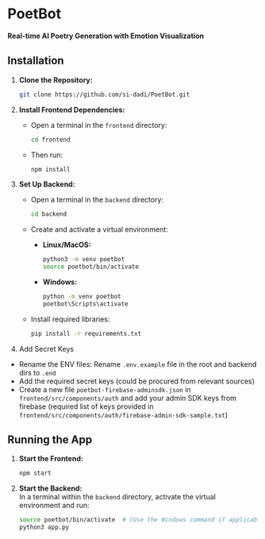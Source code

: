 # PoetBot
**Real-time AI Poetry Generation with Emotion Visualization**

## Installation

1. **Clone the Repository:**  
   ```bash
   git clone https://github.com/si-dadi/PoetBot.git
   ```

2. **Install Frontend Dependencies:**  
   - Open a terminal in the `frontend` directory:
     ```bash
     cd frontend
     ```
   - Then run:  
      ```bash
      npm install
      ```

3. **Set Up Backend:**

   - Open a terminal in the `backend` directory:
     ```bash
     cd backend
     ```

   - Create and activate a virtual environment:
     - **Linux/MacOS:**
       ```bash
       python3 -m venv poetbot
       source poetbot/bin/activate
       ```
     - **Windows:**
       ```cmd
       python -m venv poetbot
       poetbot\Scripts\activate
       ```

   - Install required libraries:
     ```bash
     pip install -r requirements.txt
     ```
4. Add Secret Keys
  - Rename the ENV files: Rename `.env.example` file in the root and backend dirs to `.end`
  - Add the required secret keys (could be procured from relevant sources)
  - Create a new file `poetbot-firebase-adminsdk.json` in `frontend/src/components/auth` and add your admin SDK keys from firebase (required list of keys provided in `frontend/src/components/auth/firebase-admin-sdk-sample.txt`)

  
## Running the App

1. **Start the Frontend:**  
   ```bash
   npm start
   ```

2. **Start the Backend:**  
   In a terminal within the `backend` directory, activate the virtual environment and run:
   ```bash
   source poetbot/bin/activate  # (Use the Windows command if applicable)
   python3 app.py
   ```